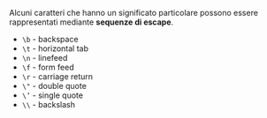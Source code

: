 Alcuni caratteri che hanno un significato particolare possono essere  
rappresentati mediante **sequenze di escape**.

- `\b` - backspace
- `\t` - horizontal tab
- `\n` - linefeed
- `\f` - form feed
- `\r` - carriage return
- `\"` - double quote
- `\’` - single quote
- `\\` - backslash
